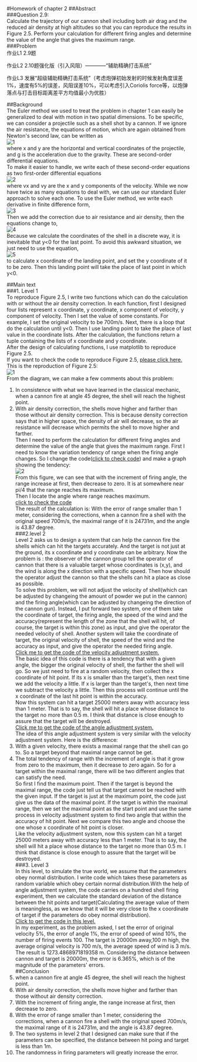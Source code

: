 #Homework of chapter 2
##Abstract  
###Question 2.9:  
Calculate the trajectory of our cannon shell including both air drag and the reduced air density at high altitudes so that you can reproduce the results in Figure 2.5. Perform your calculation for different firing angles and determine the value of the angle that gives the maximum range.  
###Problem  
作业L1 2.9题  

作业L2 2.10题强化版（引入风阻）————“辅助精确打击系统”  

作业L3 发展“超级辅助精确打击系统”（考虑炮弹初始发射的时候发射角度误差1%，速度有5%的误差，风阻误差10%，可以考虑引入Coriolis force等，以炮弹落点与打击目标距离差平方均值最小为优胜）

##Background  
The Euler method we used to treat the problem in chapter 1 can easily be generalized to deal with motion in two spatial dimensions. To be specific, we can consider a projectile such as a shell shot by a cannon. If we ignore the air resistance, the equations of motion, which are again obtained from Newton's second law, can be written as  
![1](https://raw.githubusercontent.com/wuyuqiao/computationalphysics_N2013301020142/master/Chapter2/1.png)  
where x and y are the horizontal and vertical coordinates of the projectile, and g is the acceleration due to the gravity. These are second-order differential equations.  
To make it easier to handle, we write each of these second-order equations as two first-order differential equations  
![2](https://raw.githubusercontent.com/wuyuqiao/computationalphysics_N2013301020142/master/Chapter2/2.png)  
where vx and vy are the x and y components of the velocity. While we now have twice as many equations to deal with, we can use our standard Euler approach to solve each one. To use the Euler method, we write each derivative in finite difference form,  
![3](https://raw.githubusercontent.com/wuyuqiao/computationalphysics_N2013301020142/master/Chapter2/3.png)  
Then we add the correction due to air resistance and air density, then the equations change to,  
![4](https://raw.githubusercontent.com/wuyuqiao/computationalphysics_N2013301020142/master/Chapter2/4.png)  
Because we calculate the coordinates of the shell in a discrete way, it is inevitable that y<0 for the last point. To avoid this awkward situation, we just need to use the equation,  
![5](https://raw.githubusercontent.com/wuyuqiao/computationalphysics_N2013301020142/master/Chapter2/5.png)  
to calculate x coordinate of the landing point, and set the y coordinate of it to be zero. Then this landing point will take the place of last point in which y<0.



##Main text  
###1. Level 1  
To reproduce Figure 2.5, I write two functions which can do the calculation with or without the air density correction. In each function, first I designed four lists represent x coordinate, y coordinate, x component of velocity, y component of velocity. Then I set the value of some constants. For example, I set the original velocity to be 700m/s. Next, there is a loop that do the calculation until y<0. Then I use landing point to take the place of last value in the coordinate lists. After the calculation, the functions return a tuple containing the lists of x coordinate and y coordinate.  
After the design of calculating functions, I use matplotlib to reproduce Figure 2.5.  
If you want to check the code to reproduce Figure 2.5, [please click here.](https://raw.githubusercontent.com/wuyuqiao/computationalphysics_N2013301020142/master/Chapter2/reproduce%202.5.py)   
This is the reproduction of Figure 2.5:  
![1](https://raw.githubusercontent.com/wuyuqiao/computationalphysics_N2013301020142/master/Chapter2/figure_1.png)  
From the diagram, we can make a few comments about this problem:  
1. In consistence with what we have learned in the classical mechanic, when a cannon fire at angle 45 degree, the shell will reach the highest point.  
2. With air density correction, the shells move higher and farther than those without air density correction. This is because density correction says that in higher space, the density of air will decrease, so the air resistance will decrease which permits the shell to move higher and farther.  
Then I need to perform the calculation for different firing angles and determine the value of the angle that gives the maximum range. First I need to know the variation tendency of range when the firing angle changes. So I change the code([click to check code](https://raw.githubusercontent.com/wuyuqiao/computationalphysics_N2013301020142/master/Chapter2/tendency.py)) and make a graph showing the tendency:  
![2](https://raw.githubusercontent.com/wuyuqiao/computationalphysics_N2013301020142/master/Chapter2/tendency.png)  
From this figure, we can see that with the increment of firing angle, the range increase at first, then decrease to zero. It is at somewhere near pi/4 that the range reaches its maximum.  
Then I locate the angle where range reaches maximum.  
[click to check the code](https://raw.githubusercontent.com/wuyuqiao/computationalphysics_N2013301020142/master/Chapter2/max.py)  
The result of the calculation is: With the error of range smaller than 1 meter, considering the corrections, when a cannon fire a shell with the original speed 700m/s, the maximal range of it is 24731m, and the angle is 43.87 degree.  
###2.level 2  
Level 2 asks us to design a system that can help the cannon fire the shells which can hit the targets accurately. And the target is not just at the ground, its x coordinate and y coordinate can be arbitrary. Now the problem is : the observer of the cannon group tell the operator of cannon that there is a valuable target whose coordinates is (x,y), and the wind is along the x direction with a specific speed. Then how should the operator adjust the cannon so that the shells can hit a place as close as possible.  
To solve this problem, we will not adjust the velocity of shell(which can be adjusted by changeing the amount of powder we put in the cannon) and the firing angle(which can be adjusted by changeing the direction of the cannon gun). Instead, I put forward two system, one of them take the coordinate of target, the firing angle, the speed of the wind and the accuracy(represent the length of the zone that the shell will hit, of course, the target is within this zone) as input, and give the operator the needed velocity of shell. Another system will take the coordinate of target, the original velocity of shell, the speed of the wind and the accuracy as input, and give the operator the needed firing angle.  
[Click me to get the code of the velocity adjustment system.](https://raw.githubusercontent.com/wuyuqiao/computationalphysics_N2013301020142/master/Chapter2/velocity%20adjust.py)  
The basic idea of this code is there is a tendency that with a given angle, the bigger the original velocity of shell, the farther the shell will go. So we just need to fire at a random velocity, then collect the x coordinate of hit point. If its x is smaller than the target's, then next time we add the velocity a little. If x is larger than the target's, then next time we subtract the velocity a little. Then this process will continue until the x coordinate of the last hit point is within the accuracy.  
Now this system can hit a target 25000 meters away with accuracy less than 1 meter. That is to say, the shell will hit a place whose distance to the target no more than 0.5 m. I think that distance is close enough to assure that the target will be destroyed.  
[Click me to get the code of the angle adjustment system.](https://raw.githubusercontent.com/wuyuqiao/computationalphysics_N2013301020142/master/Chapter2/angle%20adjust.py)  
The idea of this angle adjustment system is very similar with the velocity adjustment system. Here is the difference:  
1. With a given velocity, there exists a maximal range that the shell can go to. So a target beyond that maximal range cannot be get.  
2. The total tendency of range with the increment of angle is that it grow from zero to the maximum, then it decrease to zero again. So for a target within the maximal range, there will be two different angles that can satisfy the need.  
So first I find the maximum point. Then if the target is beyond the maximal range, the code just tell us that target cannot be reached with the given input. If the target is just at the maximum point, the code just give us the data of the maximal point. If the target is within the maximal range, then we set the maximal point as the start point and use the same process in velocity adjustment system to find two angle that within the accuracy of hit point. Next we compare this two angle and choose the one whose x coordinate of hit point is closer.   
Like the velocity adjustment system, now this system can hit a target 25000 meters away with accuracy less than 1 meter. That is to say, the shell will hit a place whose distance to the target no more than 0.5 m. I think that distance is close enough to assure that the target will be destroyed.  
###3. Level 3  
In this level, to simulate the true world, we assume that the parameters obey normal distribution. I write code which takes these parameters as random variable which obey certain normal distribution.With the help of angle adjustment system, the code carries on a hundred shell firing experiment, then we calculate the standard deviation of the distance between the hit points and target(Calculating the average value of them is meaningless, as we know that it will be very close to the x coordinate of target if the parameters do obey normal distribution).  
[Click to get the code in this level.](https://github.com/wuyuqiao/computationalphysics_N2013301020142/blob/master/Chapter2/trial.py)  
In my experiment, as the problem asked, I set the error of original velocity 5%, the error of angle 1%, the error of speed of wind 10%, the number of firing events 100. The target is 20000m away,100 m high, the average original velocity is 700 m/s, the average speed of wind is 3 m/s.   
The result is 1273.4868971819358 m. Considering the distance between cannon and target is 20000m, the error is 6.365%, which is of the magnitude of the parameters' errors.        
##Conclusion  
1. when a cannon fire at angle 45 degree, the shell will reach the highest point.  
2. With air density correction, the shells move higher and farther than those without air density correction.  
3. With the increment of firing angle, the range increase at first, then decrease to zero.  
4. With the error of range smaller than 1 meter, considering the corrections, when a cannon fire a shell with the original speed 700m/s, the maximal range of it is 24731m, and the angle is 43.87 degree.    
5. The two systems in level 2 that I designed can make sure that if the parameters can be specified, the distance between hit poing and target is less than 1m.  
6. The randomness in firing parameters will greatly increase the error. 
